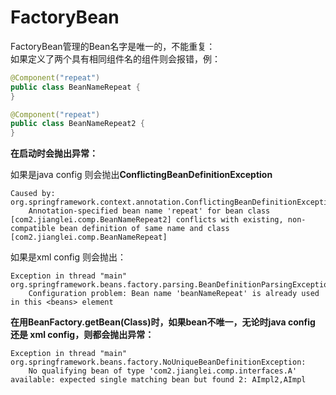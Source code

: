 # FactoryBean

FactoryBean管理的Bean名字是唯一的，不能重复：  
如果定义了两个具有相同组件名的组件则会报错，例：

```java
@Component("repeat")
public class BeanNameRepeat {
}
```

```java
@Component("repeat")
public class BeanNameRepeat2 {
}
```

**在启动时会抛出异常：**

如果是java config 则会抛出**ConflictingBeanDefinitionException**

```
Caused by: org.springframework.context.annotation.ConflictingBeanDefinitionException:
    Annotation-specified bean name 'repeat' for bean class [com2.jianglei.comp.BeanNameRepeat2] conflicts with existing, non-compatible bean definition of same name and class [com2.jianglei.comp.BeanNameRepeat]
```

如果是xml config 则会抛出：

```
Exception in thread "main" org.springframework.beans.factory.parsing.BeanDefinitionParsingException: 
    Configuration problem: Bean name 'beanNameRepeat' is already used in this <beans> element
```

**在用BeanFactory.getBean\(Class\)时，如果bean不唯一，无论时java config 还是 xml config，则都会抛出异常：**

```
Exception in thread "main" org.springframework.beans.factory.NoUniqueBeanDefinitionException: 
    No qualifying bean of type 'com2.jianglei.comp.interfaces.A' available: expected single matching bean but found 2: AImpl2,AImpl
```



